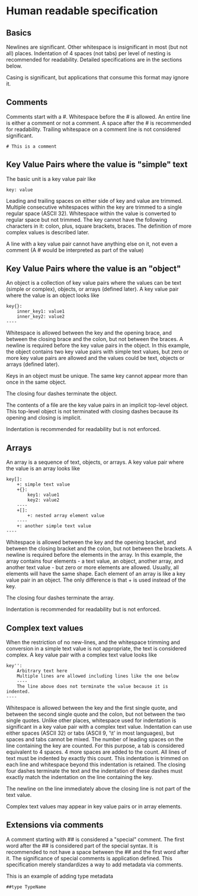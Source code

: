 # Human readable specification

## Basics
Newlines are significant. Other whitespace is insignificant in most (but not all) places. Indentation of 4 spaces (not tabs) per level of nesting is recommended for readability. Detailed specifications are in the sections below.

Casing is significant, but applications that consume this format may ignore it.

## Comments
Comments start with a #. Whitespace before the # is allowed. An entire line is either a comment or not a comment. A space after the # is recommended for readability. Trailing whitespace on a comment line is not considered significant.
```
# This is a comment
```

## Key Value Pairs where the value is "simple" text
The basic unit is a key value pair like
```
key: value
```
Leading and trailing spaces on either side of key and value are trimmed. Multiple consecutive whitespaces within the key are trimmed to a single regular space (ASCII 32). Whitespace within the value is converted to regular space but not trimmed. The key cannot have the following characters in it: colon, plus, square brackets, braces. The definition of more complex values is described later.

A line with a key value pair cannot have anything else on it, not even a comment (A # would be interpreted as part of the value)

## Key Value Pairs where the value is an "object"
An object is a collection of key value pairs where the values can be text (simple or complex), objects, or arrays (defined later). A key value pair where the value is an object looks like
```
key{}:
    inner_key1: value1
    inner_key2: value2
----
```
Whitespace is allowed between the key and the opening brace, and between the closing brace and the colon, but not between the braces. A newline is required before the key value pairs in the object. In this example, the object contains two key value pairs with simple text values, but zero or more key value pairs are allowed and the values could be text, objects or arrays (defined later).

Keys in an object must be unique. The same key cannot appear more than once in the same object.

The closing four dashes terminate the object.

The contents of a file are the key value pairs in an implicit top-level object. This top-level object is not terminated with closing dashes because its opening and closing is implicit.

Indentation is recommended for readability but is not enforced.

## Arrays
An array is a sequence of text, objects, or arrays. A key value pair where the value is an array looks like
```
key[]:
    +: simple text value
    +{}:
        key1: value1
        key2: value2
    ----
    +[]:
        +: nested array element value
    ----
    +: another simple text value
----
```
Whitespace is allowed between the key and the opening bracket, and between the closing bracket and the colon, but not between the brackets. A newline is required before the elements in the array. In this example, the array contains four elements - a text value, an object, another array, and another text value - but zero or more elements are allowed. Usually, all elements will have the same shape. Each element of an array is like a key value pair in an object. The only difference is that + is used instead of the key.

The closing four dashes terminate the array.

Indentation is recommended for readability but is not enforced.

## Complex text values
When the restriction of no new-lines, and the whitespace trimming and conversion in a simple text value is not appropriate, the text is considered complex. A key value pair with a complex text value looks like
```
key'':
    Arbitrary text here
    Multiple lines are allowed including lines like the one below
    ----
    The line above does not terminate the value because it is indented.
----
```
Whitespace is allowed between the key and the first single quote, and between the second single quote and the colon, but not between the two single quotes. Unlike other places, whitespace used for indentation is significant in a key value pair with a complex text value. Indentation can use either spaces (ASCII 32) or tabs (ASCII 9, '\t' in most languages), but spaces and tabs cannot be mixed. The number of leading spaces on the line containing the key are counted. For this purpose, a tab is considered equivalent to 4 spaces. 4 more spaces are added to the count. All lines of text must be indented by exactly this count. This indentation is trimmed on each line and whitespace beyond this indentation is retained. The closing four dashes terminate the text and the indentation of these dashes must exactly match the indentation on the line containing the key.

The newline on the line immediately above the closing line is not part of the text value.

Complex text values may appear in key value pairs or in array elements.

## Extensions via comments

A comment starting with ## is considered a "special" comment. The first word after the ## is considered part of the special syntax. It is recommended to not have a space between the ## and the first word after it. The significance of special comments is application defined. This specification merely standardizes a way to add metadata via comments.

This is an example of adding type metadata
```
##type TypeName
```